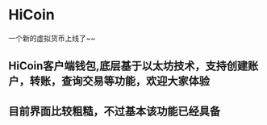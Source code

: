 # HiCoin
一个新的虚拟货币上线了~~  
## HiCoin客户端钱包,底层基于以太坊技术，支持创建账户，转账，查询交易等功能，欢迎大家体验  
## 目前界面比较粗糙，不过基本该功能已经具备  
   

